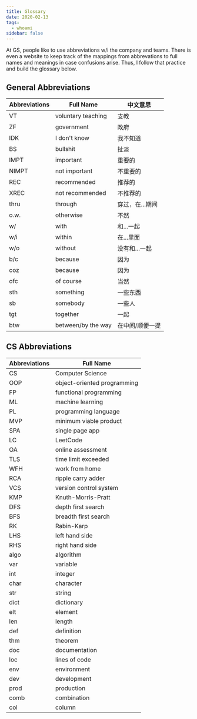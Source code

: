 ```yaml
---
title: Glossary
date: 2020-02-13
tags:
  - whoami
sidebar: false
---
```


At GS, people like to use abbreviations w/i the company and teams. There is even a website to keep track of the mappings from abbrevations to full names and meanings in case confusions arise. Thus, I follow that practice and build the glossary below.

<!-- more -->

## General Abbreviations

| Abbreviations | Full Name          | 中文意思        |
| ------------- | ------------------ | --------------- |
| VT            | voluntary teaching | 支教            |
| ZF            | government         | 政府            |
| IDK           | I don't know       | 我不知道        |
| BS            | bullshit           | 扯淡            |
| IMPT          | important          | 重要的          |
| NIMPT         | not important      | 不重要的        |
| REC           | recommended        | 推荐的          |
| XREC          | not recommended    | 不推荐的        |
| thru          | through            | 穿过，在...期间 |
| o.w.          | otherwise          | 不然            |
| w/            | with               | 和...一起       |
| w/i           | within             | 在...里面       |
| w/o           | without            | 没有和...一起   |
| b/c           | because            | 因为            |
| coz           | because            | 因为            |
| ofc           | of course          | 当然            |
| sth           | something          | 一些东西        |
| sb            | somebody           | 一些人          |
| tgt           | together           | 一起            |
| btw           | between/by the way | 在中间/顺便一提 |

## CS Abbreviations

| Abbreviations | Full Name                   |
| ------------- | --------------------------- |
| CS            | Computer Science            |
| OOP           | object-oriented programming |
| FP            | functional programming      |
| ML            | machine learning            |
| PL            | programming language        |
| MVP           | minimum viable product      |
| SPA           | single page app             |
| LC            | LeetCode                    |
| OA            | online assessment           |
| TLS           | time limit exceeded         |
| WFH           | work from home              |
| RCA           | ripple carry adder          |
| VCS           | version control system      |
| KMP           | Knuth-Morris-Pratt          |
| DFS           | depth first search          |
| BFS           | breadth first search        |
| RK            | Rabin-Karp                  |
| LHS           | left hand side              |
| RHS           | right hand side             |
| algo          | algorithm                   |
| var           | variable                    |
| int           | integer                     |
| char          | character                   |
| str           | string                      |
| dict          | dictionary                  |
| elt           | element                     |
| len           | length                      |
| def           | definition                  |
| thm           | theorem                     |
| doc           | documentation               |
| loc           | lines of code               |
| env           | environment                 |
| dev           | development                 |
| prod          | production                  |
| comb          | combination                 |
| col           | column                      |
